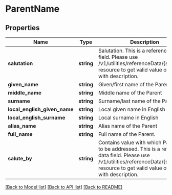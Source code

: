 # ParentName

## Properties
Name | Type | Description | Notes
------------ | ------------- | ------------- | -------------
**salutation** | **string** | Salutation. This is a reference data field. Please use /v1/utilities/referenceData/{salutation} resource to get valid value of this field with description. | [optional] 
**given_name** | **string** | Given/first name of the Parent | 
**middle_name** | **string** | Middle name of the Parent | [optional] 
**surname** | **string** | Surname/last name of the Parent | [optional] 
**local_english_given_name** | **string** | Local given name in English | [optional] 
**local_english_surname** | **string** | Local surname in English | [optional] 
**alias_name** | **string** | Alias name of the Parent | [optional] 
**full_name** | **string** | Full name of the Parent. | [optional] 
**salute_by** | **string** | Contains value with which Parent like to be addressed. This is a reference data field. Please use /v1/utilities/referenceData/{saluteBy} resource to get valid value of this field with description. | [optional] 

[[Back to Model list]](../../README.md#documentation-for-models) [[Back to API list]](../../README.md#documentation-for-api-endpoints) [[Back to README]](../../README.md)

